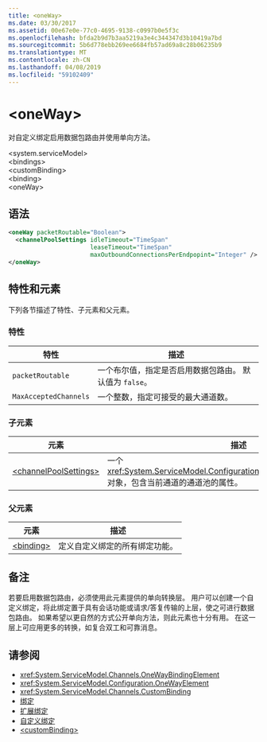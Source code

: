 ```yaml
---
title: <oneWay>
ms.date: 03/30/2017
ms.assetid: 00e67e0e-77c0-4695-9138-c0997b0e5f3c
ms.openlocfilehash: bfda2b9d7b3aa5219a3e4c344347d3b10419a7bd
ms.sourcegitcommit: 5b6d778ebb269ee6684fb57ad69a8c28b06235b9
ms.translationtype: MT
ms.contentlocale: zh-CN
ms.lasthandoff: 04/08/2019
ms.locfileid: "59102409"
---
```

# <a name="oneway"></a>\<oneWay>
对自定义绑定启用数据包路由并使用单向方法。  
  
 \<system.serviceModel>  
\<bindings>  
\<customBinding>  
\<binding>  
\<oneWay>  
  
## <a name="syntax"></a>语法  
  
```xml  
<oneWay packetRoutable="Boolean">
  <channelPoolSettings idleTimeout="TimeSpan"
                       leaseTimeout="TimeSpan"
                       maxOutboundConnectionsPerEndpopint="Integer" />
</oneWay>
```  
  
## <a name="attributes-and-elements"></a>特性和元素  
 下列各节描述了特性、子元素和父元素。  
  
### <a name="attributes"></a>特性  
  
|特性|描述|  
|---------------|-----------------|  
|`packetRoutable`|一个布尔值，指定是否启用数据包路由。 默认值为 `false`。|  
|`MaxAcceptedChannels`|一个整数，指定可接受的最大通道数。|  
  
### <a name="child-elements"></a>子元素  
  
|元素|描述|  
|-------------|-----------------|  
|[\<channelPoolSettings>](../../../../../docs/framework/configure-apps/file-schema/wcf/channelpoolsettings.md)|一个 <xref:System.ServiceModel.Configuration.ChannelPoolSettingsElement> 对象，包含当前通道的通道池的属性。|  
  
### <a name="parent-elements"></a>父元素  
  
|元素|描述|  
|-------------|-----------------|  
|[\<binding>](../../../../../docs/framework/misc/binding.md)|定义自定义绑定的所有绑定功能。|  
  
## <a name="remarks"></a>备注  
 若要启用数据包路由，必须使用此元素提供的单向转换层。 用户可以创建一个自定义绑定，将此绑定置于具有会话功能或请求/答复传输的上层，使之可进行数据包路由。 如果希望以更自然的方式公开单向方法，则此元素也十分有用。 在这一层上可应用更多的转换，如复合双工和可靠消息。  
  
## <a name="see-also"></a>请参阅

- <xref:System.ServiceModel.Channels.OneWayBindingElement>
- <xref:System.ServiceModel.Configuration.OneWayElement>
- <xref:System.ServiceModel.Channels.CustomBinding>
- [绑定](../../../../../docs/framework/wcf/bindings.md)
- [扩展绑定](../../../../../docs/framework/wcf/extending/extending-bindings.md)
- [自定义绑定](../../../../../docs/framework/wcf/extending/custom-bindings.md)
- [\<customBinding>](../../../../../docs/framework/configure-apps/file-schema/wcf/custombinding.md)

